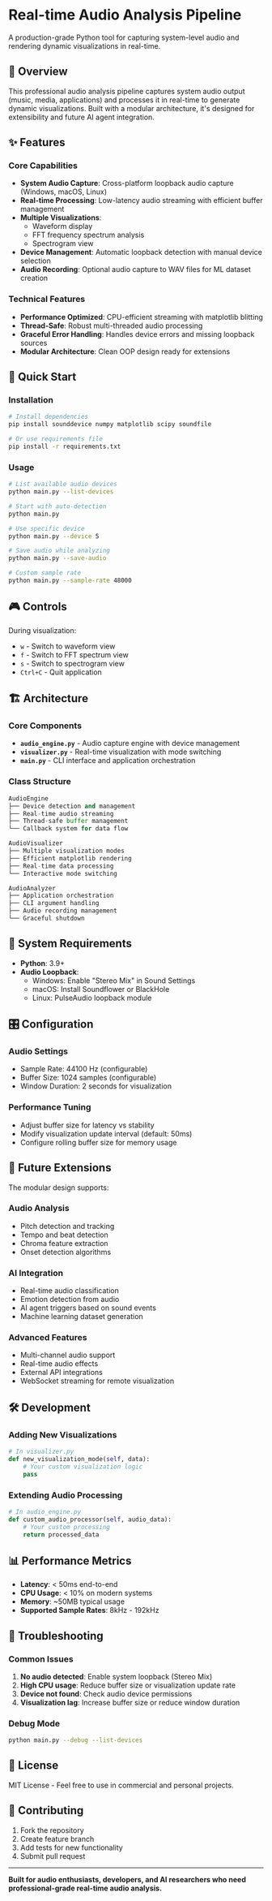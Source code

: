 # Real-time Audio Analysis Pipeline

A production-grade Python tool for capturing system-level audio and rendering dynamic visualizations in real-time.

## 🎯 Overview

This professional audio analysis pipeline captures system audio output (music, media, applications) and processes it in real-time to generate dynamic visualizations. Built with a modular architecture, it's designed for extensibility and future AI agent integration.

## ✨ Features

### Core Capabilities
- **System Audio Capture**: Cross-platform loopback audio capture (Windows, macOS, Linux)
- **Real-time Processing**: Low-latency audio streaming with efficient buffer management
- **Multiple Visualizations**: 
  - Waveform display
  - FFT frequency spectrum analysis
  - Spectrogram view
- **Device Management**: Automatic loopback detection with manual device selection
- **Audio Recording**: Optional audio capture to WAV files for ML dataset creation

### Technical Features
- **Performance Optimized**: CPU-efficient streaming with matplotlib blitting
- **Thread-Safe**: Robust multi-threaded audio processing
- **Graceful Error Handling**: Handles device errors and missing loopback sources
- **Modular Architecture**: Clean OOP design ready for extensions

## 🚀 Quick Start

### Installation
```bash
# Install dependencies
pip install sounddevice numpy matplotlib scipy soundfile

# Or use requirements file
pip install -r requirements.txt
```

### Usage
```bash
# List available audio devices
python main.py --list-devices

# Start with auto-detection
python main.py

# Use specific device
python main.py --device 5

# Save audio while analyzing
python main.py --save-audio

# Custom sample rate
python main.py --sample-rate 48000
```

## 🎮 Controls

During visualization:
- `w` - Switch to waveform view
- `f` - Switch to FFT spectrum view
- `s` - Switch to spectrogram view
- `Ctrl+C` - Quit application

## 🏗️ Architecture

### Core Components
- **`audio_engine.py`** - Audio capture engine with device management
- **`visualizer.py`** - Real-time visualization with mode switching
- **`main.py`** - CLI interface and application orchestration

### Class Structure
```python
AudioEngine
├── Device detection and management
├── Real-time audio streaming
├── Thread-safe buffer management
└── Callback system for data flow

AudioVisualizer
├── Multiple visualization modes
├── Efficient matplotlib rendering
├── Real-time data processing
└── Interactive mode switching

AudioAnalyzer
├── Application orchestration
├── CLI argument handling
├── Audio recording management
└── Graceful shutdown
```

## 🔧 System Requirements

- **Python**: 3.9+
- **Audio Loopback**: 
  - Windows: Enable "Stereo Mix" in Sound Settings
  - macOS: Install Soundflower or BlackHole
  - Linux: PulseAudio loopback module

## 🎛️ Configuration

### Audio Settings
- Sample Rate: 44100 Hz (configurable)
- Buffer Size: 1024 samples (configurable)
- Window Duration: 2 seconds for visualization

### Performance Tuning
- Adjust buffer size for latency vs stability
- Modify visualization update interval (default: 50ms)
- Configure rolling buffer size for memory usage

## 🔮 Future Extensions

The modular design supports:

### Audio Analysis
- Pitch detection and tracking
- Tempo and beat detection
- Chroma feature extraction
- Onset detection algorithms

### AI Integration
- Real-time audio classification
- Emotion detection from audio
- AI agent triggers based on sound events
- Machine learning dataset generation

### Advanced Features
- Multi-channel audio support
- Real-time audio effects
- External API integrations
- WebSocket streaming for remote visualization

## 🛠️ Development

### Adding New Visualizations
```python
# In visualizer.py
def new_visualization_mode(self, data):
    # Your custom visualization logic
    pass
```

### Extending Audio Processing
```python
# In audio_engine.py
def custom_audio_processor(self, audio_data):
    # Your custom processing
    return processed_data
```

## 📊 Performance Metrics

- **Latency**: < 50ms end-to-end
- **CPU Usage**: < 10% on modern systems
- **Memory**: ~50MB typical usage
- **Supported Sample Rates**: 8kHz - 192kHz

## 🐛 Troubleshooting

### Common Issues
1. **No audio detected**: Enable system loopback (Stereo Mix)
2. **High CPU usage**: Reduce buffer size or visualization update rate
3. **Device not found**: Check audio device permissions
4. **Visualization lag**: Increase buffer size or reduce window duration

### Debug Mode
```bash
python main.py --debug --list-devices
```

## 📄 License

MIT License - Feel free to use in commercial and personal projects.

## 🤝 Contributing

1. Fork the repository
2. Create feature branch
3. Add tests for new functionality
4. Submit pull request

---

**Built for audio enthusiasts, developers, and AI researchers who need professional-grade real-time audio analysis.**